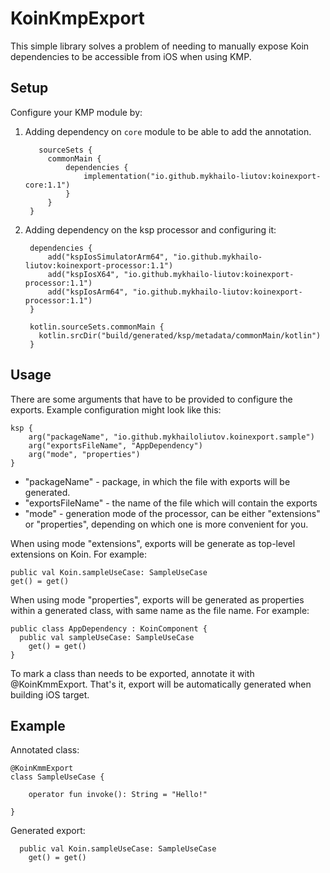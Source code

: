 # KoinKmpExport

This simple library solves a problem of needing to manually expose Koin dependencies to be accessible from iOS when using KMP. 

## Setup

Configure your KMP module by:

1. Adding dependency on `core` module to be able to add the annotation.

   ```
      sourceSets {
        commonMain {
            dependencies {
                implementation("io.github.mykhailo-liutov:koinexport-core:1.1")
            }
        }
    }
   ```
2. Adding dependency on the ksp processor and configuring it:

   ```
    dependencies {
        add("kspIosSimulatorArm64", "io.github.mykhailo-liutov:koinexport-processor:1.1")
        add("kspIosX64", "io.github.mykhailo-liutov:koinexport-processor:1.1")
        add("kspIosArm64", "io.github.mykhailo-liutov:koinexport-processor:1.1")
    }

    kotlin.sourceSets.commonMain {
      kotlin.srcDir("build/generated/ksp/metadata/commonMain/kotlin")
    }
   ```

## Usage

There are some arguments that have to be provided to configure the exports. Example configuration might look like this:

```
ksp {
    arg("packageName", "io.github.mykhailoliutov.koinexport.sample")
    arg("exportsFileName", "AppDependency")
    arg("mode", "properties")
}

```

- "packageName" - package, in which the file with exports will be generated.
- "exportsFileName" - the name of the file which will contain the exports
- "mode" - generation mode of the processor, can be either "extensions" or "properties", depending on which one is more convenient for you.

When using mode "extensions", exports will be generate as top-level extensions on Koin. For example:

```
public val Koin.sampleUseCase: SampleUseCase
get() = get()
```

When using mode "properties", exports will be generated as properties within a generated class, with same name as the file name. For example:

```
public class AppDependency : KoinComponent {
  public val sampleUseCase: SampleUseCase
    get() = get()
}
```

To mark a class than needs to be exported, annotate it with @KoinKmmExport. That's it, export will be automatically generated when building iOS target.

## Example

Annotated class:

```
@KoinKmmExport
class SampleUseCase {

    operator fun invoke(): String = "Hello!"

}
```

Generated export:

```
  public val Koin.sampleUseCase: SampleUseCase
    get() = get()
```
